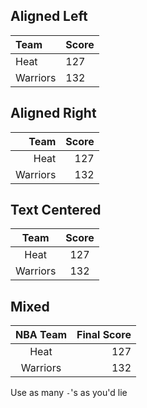 ## Aligned Left

|Team|Score|
|:---|:---|
|Heat|127|
|Warriors|132|

## Aligned Right

|Team|Score|
|----:|----:|
|Heat|127|
|Warriors|132|

## Text Centered

|Team|Score|
|:--:|:--:|
|Heat|127|
|Warriors|132|

## Mixed

|NBA Team|Final Score|
|:-:|-:|
|Heat|127|
|Warriors|132|


Use as many `-`'s as you'd lie